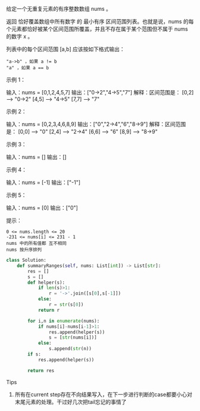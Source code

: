 给定一个无重复元素的有序整数数组 nums 。

返回 恰好覆盖数组中所有数字 的 最小有序 区间范围列表。也就是说，nums 的每个元素都恰好被某个区间范围所覆盖，并且不存在属于某个范围但不属于 nums 的数字 x 。

列表中的每个区间范围 [a,b] 应该按如下格式输出：

    "a->b" ，如果 a != b
    "a" ，如果 a == b

 


示例 1：

输入：nums = [0,1,2,4,5,7]
输出：["0->2","4->5","7"]
解释：区间范围是：
[0,2] --> "0->2"
[4,5] --> "4->5"
[7,7] --> "7"

示例 2：

输入：nums = [0,2,3,4,6,8,9]
输出：["0","2->4","6","8->9"]
解释：区间范围是：
[0,0] --> "0"
[2,4] --> "2->4"
[6,6] --> "6"
[8,9] --> "8->9"

示例 3：

输入：nums = []
输出：[]

示例 4：

输入：nums = [-1]
输出：["-1"]

示例 5：

输入：nums = [0]
输出：["0"]

 

提示：

    0 <= nums.length <= 20
    -231 <= nums[i] <= 231 - 1
    nums 中的所有值都 互不相同
    nums 按升序排列



```python
class Solution:
    def summaryRanges(self, nums: List[int]) -> List[str]:
        res = [] 
        s = []
        def helper(s):
            if len(s)>1:
                r = '->'.join([s[0],s[-1]])
            else:
                r = str(s[0])
            return r

        for i,n in enumerate(nums):
            if nums[i]-nums[i-1]>1:
                res.append(helper(s))
                s = [str(nums[i])]
            else:
                s.append(str(n))
        if s:
            res.append(helper(s))

        return res 
```



Tips

1. 所有在current step存在不向结果写入，在下一步进行判断的case都要小心对末尾元素的处理。干过好几次把tail忘记的事情了